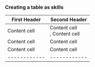 ### Creating a table as skills

| First Header | Second Header |
| ------------ | ------------- |
| Content cell | Content cell <br>, Content cell |
| Content cell | Content cell |
| Content cell | Content cell |
| ------------ | ------------ |
